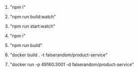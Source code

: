 1. "npm i"
1. "npm run build:watch"
1. "npm run start:watch"

1. "npm i"
1. "npm run build"
1. "docker build . -t falserandom/product-service"
1. "docker run -p 49160:3001 -d falserandom/product-service"
